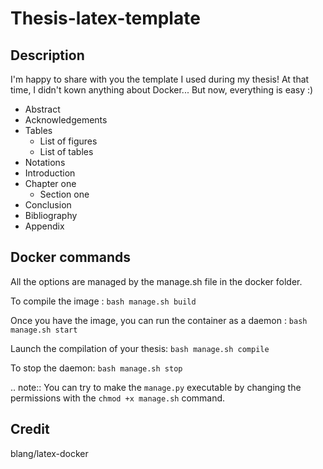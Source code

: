 # Thesis-latex-template

## Description

I'm happy to share with you the template I used during my thesis! At that time, I didn't kown anything about Docker... But now, everything is easy :)

* Abstract
* Acknowledgements
* Tables
    * List of figures
    * List of tables
* Notations
* Introduction
* Chapter one
    * Section one
* Conclusion
* Bibliography
* Appendix

## Docker commands

All the options are managed by the manage.sh file in the docker folder.

To compile the image :
`bash manage.sh build`

Once you have the image, you can run the container as a daemon :
`bash manage.sh start`

Launch the compilation of your thesis:
`bash manage.sh compile`

To stop the daemon:
`bash manage.sh stop`

.. note::
    You can try to make the `manage.py` executable by changing the permissions with the  `chmod +x manage.sh` command.

## Credit

blang/latex-docker

